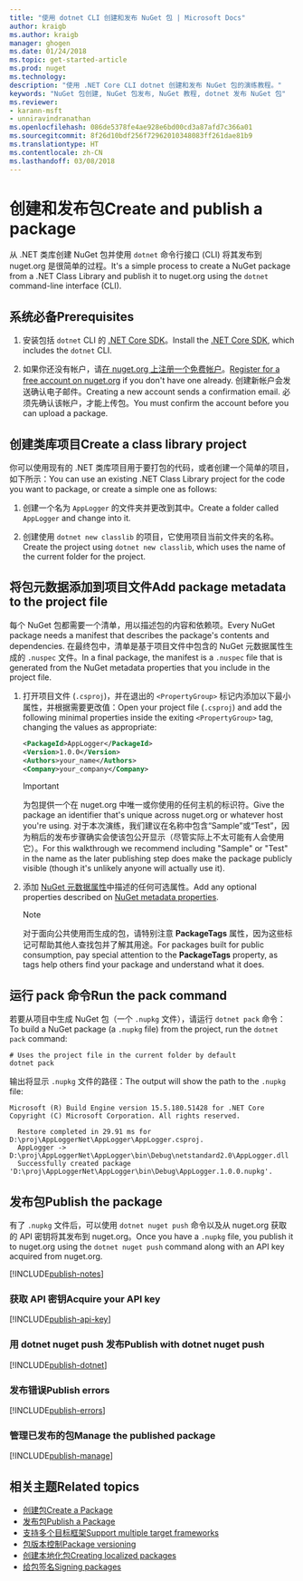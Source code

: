 ```yaml
---
title: "使用 dotnet CLI 创建和发布 NuGet 包 | Microsoft Docs"
author: kraigb
ms.author: kraigb
manager: ghogen
ms.date: 01/24/2018
ms.topic: get-started-article
ms.prod: nuget
ms.technology: 
description: "使用 .NET Core CLI dotnet 创建和发布 NuGet 包的演练教程。"
keywords: "NuGet 包创建, NuGet 包发布, NuGet 教程, dotnet 发布 NuGet 包"
ms.reviewer:
- karann-msft
- unniravindranathan
ms.openlocfilehash: 086de5378fe4ae928e6bd00cd3a87afd7c366a01
ms.sourcegitcommit: 8f26d10bdf256f72962010348083ff261dae81b9
ms.translationtype: HT
ms.contentlocale: zh-CN
ms.lasthandoff: 03/08/2018
---
```

# <a name="create-and-publish-a-package"></a><span data-ttu-id="6888a-104">创建和发布包</span><span class="sxs-lookup"><span data-stu-id="6888a-104">Create and publish a package</span></span>

<span data-ttu-id="6888a-105">从 .NET 类库创建 NuGet 包并使用 `dotnet` 命令行接口 (CLI) 将其发布到 nuget.org 是很简单的过程。</span><span class="sxs-lookup"><span data-stu-id="6888a-105">It's a simple process to create a NuGet package from a .NET Class Library and publish it to nuget.org using the `dotnet` command-line interface (CLI).</span></span>

## <a name="prerequisites"></a><span data-ttu-id="6888a-106">系统必备</span><span class="sxs-lookup"><span data-stu-id="6888a-106">Prerequisites</span></span>

1. <span data-ttu-id="6888a-107">安装包括 `dotnet` CLI 的 [.NET Core SDK](https://www.microsoft.com/net/download/)。</span><span class="sxs-lookup"><span data-stu-id="6888a-107">Install the [.NET Core SDK](https://www.microsoft.com/net/download/), which includes the `dotnet` CLI.</span></span>

1. <span data-ttu-id="6888a-108">如果你还没有帐户，请[在 nuget.org 上注册一个免费帐户](https://www.nuget.org/users/account/LogOn?returnUrl=%2F)。</span><span class="sxs-lookup"><span data-stu-id="6888a-108">[Register for a free account on nuget.org](https://www.nuget.org/users/account/LogOn?returnUrl=%2F) if you don't have one already.</span></span> <span data-ttu-id="6888a-109">创建新帐户会发送确认电子邮件。</span><span class="sxs-lookup"><span data-stu-id="6888a-109">Creating a new account sends a confirmation email.</span></span> <span data-ttu-id="6888a-110">必须先确认该帐户，才能上传包。</span><span class="sxs-lookup"><span data-stu-id="6888a-110">You must confirm the account before you can upload a package.</span></span>

## <a name="create-a-class-library-project"></a><span data-ttu-id="6888a-111">创建类库项目</span><span class="sxs-lookup"><span data-stu-id="6888a-111">Create a class library project</span></span>

<span data-ttu-id="6888a-112">你可以使用现有的 .NET 类库项目用于要打包的代码，或者创建一个简单的项目，如下所示：</span><span class="sxs-lookup"><span data-stu-id="6888a-112">You can use an existing .NET Class Library project for the code you want to package, or create a simple one as follows:</span></span>

1. <span data-ttu-id="6888a-113">创建一个名为 `AppLogger` 的文件夹并更改到其中。</span><span class="sxs-lookup"><span data-stu-id="6888a-113">Create a folder called `AppLogger` and change into it.</span></span>

1. <span data-ttu-id="6888a-114">创建使用 `dotnet new classlib` 的项目，它使用项目当前文件夹的名称。</span><span class="sxs-lookup"><span data-stu-id="6888a-114">Create the project using `dotnet new classlib`, which uses the name of the current folder for the project.</span></span>

## <a name="add-package-metadata-to-the-project-file"></a><span data-ttu-id="6888a-115">将包元数据添加到项目文件</span><span class="sxs-lookup"><span data-stu-id="6888a-115">Add package metadata to the project file</span></span>

<span data-ttu-id="6888a-116">每个 NuGet 包都需要一个清单，用以描述包的内容和依赖项。</span><span class="sxs-lookup"><span data-stu-id="6888a-116">Every NuGet package needs a manifest that describes the package's contents and dependencies.</span></span> <span data-ttu-id="6888a-117">在最终包中，清单是基于项目文件中包含的 NuGet 元数据属性生成的 `.nuspec` 文件。</span><span class="sxs-lookup"><span data-stu-id="6888a-117">In a final package, the manifest is a `.nuspec` file that is generated from the NuGet metadata properties that you include in the project file.</span></span>

1. <span data-ttu-id="6888a-118">打开项目文件 (`.csproj`)，并在退出的 `<PropertyGroup>` 标记内添加以下最小属性，并根据需要更改值：</span><span class="sxs-lookup"><span data-stu-id="6888a-118">Open your project file (`.csproj`) and add the following minimal properties inside the exiting `<PropertyGroup>` tag, changing the values as appropriate:</span></span>

    ```xml
    <PackageId>AppLogger</PackageId>
    <Version>1.0.0</Version>
    <Authors>your_name</Authors>
    <Company>your_company</Company>
    ```

    > [!Important]
    > <span data-ttu-id="6888a-119">为包提供一个在 nuget.org 中唯一或你使用的任何主机的标识符。</span><span class="sxs-lookup"><span data-stu-id="6888a-119">Give the package an identifier that's unique across nuget.org or whatever host you're using.</span></span> <span data-ttu-id="6888a-120">对于本次演练，我们建议在名称中包含“Sample”或“Test”，因为稍后的发布步骤确实会使该包公开显示（尽管实际上不太可能有人会使用它）。</span><span class="sxs-lookup"><span data-stu-id="6888a-120">For this walkthrough we recommend including "Sample" or "Test" in the name as the later publishing step does make the package publicly visible (though it's unlikely anyone will actually use it).</span></span>

1. <span data-ttu-id="6888a-121">添加 [NuGet 元数据属性](/dotnet/core/tools/csproj#nuget-metadata-properties)中描述的任何可选属性。</span><span class="sxs-lookup"><span data-stu-id="6888a-121">Add any optional properties described on [NuGet metadata properties](/dotnet/core/tools/csproj#nuget-metadata-properties).</span></span>

    > [!Note]
    > <span data-ttu-id="6888a-122">对于面向公共使用而生成的包，请特别注意 **PackageTags** 属性，因为这些标记可帮助其他人查找包并了解其用途。</span><span class="sxs-lookup"><span data-stu-id="6888a-122">For packages built for public consumption, pay special attention to the **PackageTags** property, as tags help others find your package and understand what it does.</span></span>

## <a name="run-the-pack-command"></a><span data-ttu-id="6888a-123">运行 pack 命令</span><span class="sxs-lookup"><span data-stu-id="6888a-123">Run the pack command</span></span>

<span data-ttu-id="6888a-124">若要从项目中生成 NuGet 包（一个 `.nupkg` 文件），请运行 `dotnet pack` 命令：</span><span class="sxs-lookup"><span data-stu-id="6888a-124">To build a NuGet package (a `.nupkg` file) from the project, run the `dotnet pack` command:</span></span>

```cli
# Uses the project file in the current folder by default
dotnet pack
```

<span data-ttu-id="6888a-125">输出将显示 `.nupkg` 文件的路径：</span><span class="sxs-lookup"><span data-stu-id="6888a-125">The output will show the path to the `.nupkg` file:</span></span>

```output
Microsoft (R) Build Engine version 15.5.180.51428 for .NET Core
Copyright (C) Microsoft Corporation. All rights reserved.

  Restore completed in 29.91 ms for D:\proj\AppLoggerNet\AppLogger\AppLogger.csproj.
  AppLogger -> D:\proj\AppLoggerNet\AppLogger\bin\Debug\netstandard2.0\AppLogger.dll
  Successfully created package 'D:\proj\AppLoggerNet\AppLogger\bin\Debug\AppLogger.1.0.0.nupkg'.
```

## <a name="publish-the-package"></a><span data-ttu-id="6888a-126">发布包</span><span class="sxs-lookup"><span data-stu-id="6888a-126">Publish the package</span></span>

<span data-ttu-id="6888a-127">有了 `.nupkg` 文件后，可以使用 `dotnet nuget push` 命令以及从 nuget.org 获取的 API 密钥将其发布到 nuget.org。</span><span class="sxs-lookup"><span data-stu-id="6888a-127">Once you have a `.nupkg` file, you publish it to nuget.org using the `dotnet nuget push` command along with an API key acquired from nuget.org.</span></span>

[!INCLUDE[publish-notes](includes/publish-notes.md)]

### <a name="acquire-your-api-key"></a><span data-ttu-id="6888a-128">获取 API 密钥</span><span class="sxs-lookup"><span data-stu-id="6888a-128">Acquire your API key</span></span>

[!INCLUDE[publish-api-key](includes/publish-api-key.md)]

### <a name="publish-with-dotnet-nuget-push"></a><span data-ttu-id="6888a-129">用 dotnet nuget push 发布</span><span class="sxs-lookup"><span data-stu-id="6888a-129">Publish with dotnet nuget push</span></span>

[!INCLUDE[publish-dotnet](includes/publish-dotnet.md)]

### <a name="publish-errors"></a><span data-ttu-id="6888a-130">发布错误</span><span class="sxs-lookup"><span data-stu-id="6888a-130">Publish errors</span></span>

[!INCLUDE[publish-errors](includes/publish-errors.md)]

### <a name="manage-the-published-package"></a><span data-ttu-id="6888a-131">管理已发布的包</span><span class="sxs-lookup"><span data-stu-id="6888a-131">Manage the published package</span></span>

[!INCLUDE[publish-manage](includes/publish-manage.md)]

## <a name="related-topics"></a><span data-ttu-id="6888a-132">相关主题</span><span class="sxs-lookup"><span data-stu-id="6888a-132">Related topics</span></span>

- [<span data-ttu-id="6888a-133">创建包</span><span class="sxs-lookup"><span data-stu-id="6888a-133">Create a Package</span></span>](../create-packages/creating-a-package.md)
- [<span data-ttu-id="6888a-134">发布包</span><span class="sxs-lookup"><span data-stu-id="6888a-134">Publish a Package</span></span>](../create-packages/publish-a-package.md)
- [<span data-ttu-id="6888a-135">支持多个目标框架</span><span class="sxs-lookup"><span data-stu-id="6888a-135">Support multiple target frameworks</span></span>](../create-packages/supporting-multiple-target-frameworks.md)
- [<span data-ttu-id="6888a-136">包版本控制</span><span class="sxs-lookup"><span data-stu-id="6888a-136">Package versioning</span></span>](../reference/package-versioning.md)
- [<span data-ttu-id="6888a-137">创建本地化包</span><span class="sxs-lookup"><span data-stu-id="6888a-137">Creating localized packages</span></span>](../create-packages/creating-localized-packages.md)
- [<span data-ttu-id="6888a-138">给包签名</span><span class="sxs-lookup"><span data-stu-id="6888a-138">Signing packages</span></span>](../create-packages/Sign-a-package.md)
